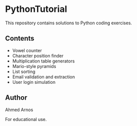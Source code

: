 # PythonTutorial
This repository contains solutions to Python coding exercises.

## Contents

- Vowel counter
- Character position finder
- Multiplication table generators
- Mario-style pyramids
- List sorting
- Email validation and extraction
- User login simulation

## Author

Ahmed Arnos

For educational use.
